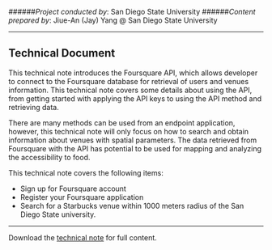######*Project conducted by*: San Diego State University
######*Content prepared by*: Jiue-An (Jay) Yang @ San Diego State University

---

## Technical Document

This technical note introduces the Foursquare API, which allows developer to connect to the Foursquare database for retrieval of users and venues information.  This technical note covers some details about using the API, from getting started with applying the API keys to using the API method and retrieving data.

There are many methods can be used from an endpoint application, however, this technical note will only focus on how to search and obtain information about venues with spatial parameters.  The data retrieved from Foursquare with the API has potential to be used for mapping and analyzing the accessibility to food.

This technical note covers the following items:
* Sign up for Foursquare account
* Register your Foursquare application
* Search for a Starbucks venue within 1000 meters radius of the San Diego State university.

---

Download the [technical note](https://github.com/HDMA-SDSU/HDMA-SocialMediaAPI/blob/dev/API-Foursquare/Tech_Document/Tech-Doc-FQ-API-02082015.docx?raw=true) for full content.